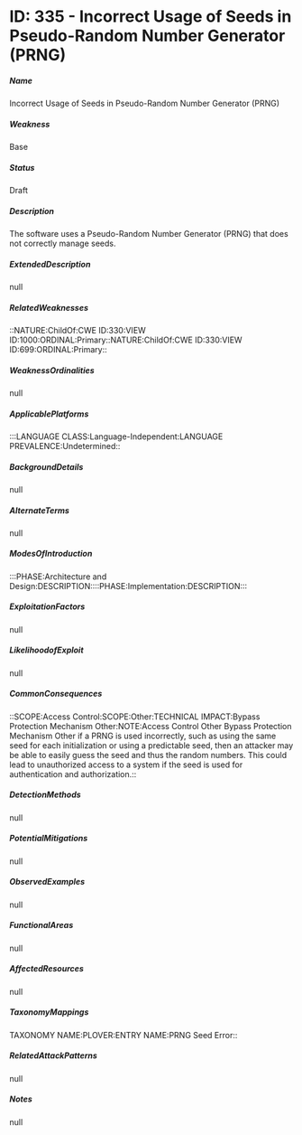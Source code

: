 # ID: 335 - Incorrect Usage of Seeds in Pseudo-Random Number Generator (PRNG)
<h5>Name</h5>Incorrect Usage of Seeds in Pseudo-Random Number Generator (PRNG)
<h5>Weakness</h5>Base
<h5>Status</h5>Draft
<h5>Description</h5>The software uses a Pseudo-Random Number Generator (PRNG) that does not correctly manage seeds.
<h5>ExtendedDescription</h5>null
<h5>RelatedWeaknesses</h5>::NATURE:ChildOf:CWE ID:330:VIEW ID:1000:ORDINAL:Primary::NATURE:ChildOf:CWE ID:330:VIEW ID:699:ORDINAL:Primary::
<h5>WeaknessOrdinalities</h5>null
<h5>ApplicablePlatforms</h5>:::LANGUAGE CLASS:Language-Independent:LANGUAGE PREVALENCE:Undetermined::
<h5>BackgroundDetails</h5>null
<h5>AlternateTerms</h5>null
<h5>ModesOfIntroduction</h5>:::PHASE:Architecture and Design:DESCRIPTION::::PHASE:Implementation:DESCRIPTION:::
<h5>ExploitationFactors</h5>null
<h5>LikelihoodofExploit</h5>null
<h5>CommonConsequences</h5>::SCOPE:Access Control:SCOPE:Other:TECHNICAL IMPACT:Bypass Protection Mechanism Other:NOTE:Access Control Other Bypass Protection Mechanism Other if a PRNG is used incorrectly, such as using the same seed for each initialization or using a predictable seed, then an attacker may be able to easily guess the seed and thus the random numbers. This could lead to unauthorized access to a system if the seed is used for authentication and authorization.::
<h5>DetectionMethods</h5>null
<h5>PotentialMitigations</h5>null
<h5>ObservedExamples</h5>null
<h5>FunctionalAreas</h5>null
<h5>AffectedResources</h5>null
<h5>TaxonomyMappings</h5>TAXONOMY NAME:PLOVER:ENTRY NAME:PRNG Seed Error::
<h5>RelatedAttackPatterns</h5>null
<h5>Notes</h5>null

